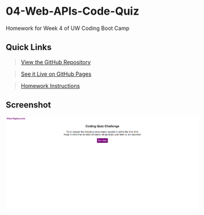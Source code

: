 # 04-Web-APIs-Code-Quiz
Homework for Week 4 of UW Coding Boot Camp

## Quick Links
> [View the GitHub Repository](https://github.com/campbell-jk/04-Web-APIs-Code-Quiz)

> [See it Live on GitHub Pages](https://campbell-jk.github.io/04-Web-APIs-Code-Quiz)

> [Homework Instructions](./homework-instructions.md)

## Screenshot
![Screen capture of deployed site](/Assets/screenshot.png)

